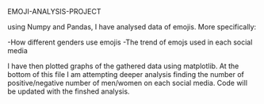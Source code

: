 EMOJI-ANALYSIS-PROJECT

using Numpy and Pandas, I have analysed data of emojis. More specifically:

-How different genders use emojis
-The trend of emojs used in each social media 

I have then plotted graphs of the gathered data using matplotlib. At the bottom of this file I am attempting deeper analysis finding the number of positive/negative number of men/women on each social media. Code will be updated with the finshed analysis.
